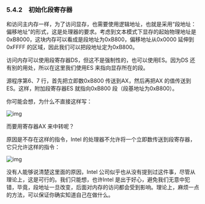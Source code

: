 ### 5.4.2　初始化段寄存器

和访问主内存一样，为了访问显存，也需要使用逻辑地址，也就是采用“段地址：偏移地址”的形式，这是处理器的要求。考虑到文本模式下显存的起始物理地址是0xB8000，这块内存可以看成是段地址为0xB800，偏移地址从0x0000 延伸到0xFFFF 的区域，因此我们可以把段地址定为0xB800。

访问内存可以使用段寄存器DS，但这不是强制性的，也可以使用ES。因为DS 还有别的用处，所以在这里我们使用ES 来指向显存所在的段。

源程序第6、7 行，首先把立即数0xB800 传送到AX，然后再把AX 的值传送到ES。这样，附加段寄存器ES 就指向0xB800 段（段基地址为0xB800）。

你可能会想，为什么不直接这样写：

![img](../0-Assets/Epubook/x86汇编语言从实模式到保护模式_李忠_等_Z_Library/images/00065.jpeg)

而要用寄存器AX 来中转呢？

原因是不存在这样的指令，Intel 的处理器不允许将一个立即数传送到段寄存器，它只允许这样的指令：

![img](../0-Assets/Epubook/x86汇编语言从实模式到保护模式_李忠_等_Z_Library/images/00066.jpeg)

没有人能够说清楚这里面的原因，Intel 公司似乎也从没有提到过这件事，尽管从理论上，这是可行的。我们只能想，也许Intel 是出于好心，避免我们无意中犯错，毕竟，段地址一旦改变，后面对内存的访问都会受到影响。理论上，麻烦一点的方法，可以保证你确实知道自己在做什么。